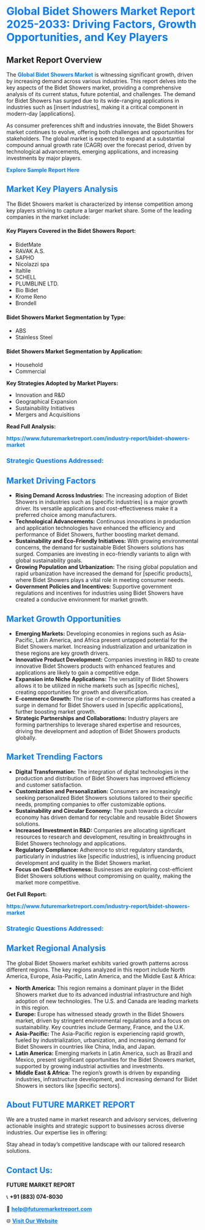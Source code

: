 <h1 style="color: #007BFF;">Global Bidet Showers Market Report 2025-2033: Driving Factors, Growth Opportunities, and Key Players</h1>

<section id="overview">
<h2>Market Report Overview</h2>
<p>The <a href="https://www.futuremarketreport.com/industry-report/bidet-showers-market" style="color: #007BFF; text-decoration: none;"><strong>Global Bidet Showers Market</strong></a> is witnessing significant growth, driven by increasing demand across various industries. This report delves into the key aspects of the Bidet Showers market, providing a comprehensive analysis of its current status, future potential, and challenges. The demand for Bidet Showers has surged due to its wide-ranging applications in industries such as [insert industries], making it a critical component in modern-day [applications].</p>
<p>As consumer preferences shift and industries innovate, the Bidet Showers market continues to evolve, offering both challenges and opportunities for stakeholders. The global market is expected to expand at a substantial compound annual growth rate (CAGR) over the forecast period, driven by technological advancements, emerging applications, and increasing investments by major players.</p>
</section>

<section id="overview">
<p><a href="https://www.futuremarketreport.com/request-sample/reportId=87629" style="color: #007BFF; text-decoration: none;"><strong>Explore Sample Report Here</strong></a></p>
</section>

<section id="key-players">
<h2 style="color: #007BFF;">Market Key Players Analysis</h2>
<p>The Bidet Showers market is characterized by intense competition among key players striving to capture a larger market share. Some of the leading companies in the market include:</p>
<h4>Key Players Covered in the Bidet Showers Report:</h4>
<ul><li>BidetMate</li><li>RAVAK A.S.</li><li>SAPHO</li><li>Nicolazzi spa</li><li>Italtile</li><li>SCHELL</li><li>PLUMBLINE LTD.</li><li>Bio Bidet</li><li>Krome Reno</li><li>Brondell</li></ul>
<h4>Bidet Showers Market Segmentation by Type:</h4>
<ul><li>ABS</li><li>Stainless Steel</li></ul>

<h4>Bidet Showers Market Segmentation by Application:</h4>
<ul><li>Household</li><li>Commercial</li></ul>
<p><strong>Key Strategies Adopted by Market Players:</strong></p>
<ul>
<li>Innovation and R&D</li>
<li>Geographical Expansion</li>
<li>Sustainability Initiatives</li>
<li>Mergers and Acquisitions</li>
</ul>
</section>

<section>
<p><strong>Read Full Analysis: </strong></p><a href="https://www.futuremarketreport.com/industry-report/bidet-showers-market" style="color: #007BFF; text-decoration: none;"><strong>https://www.futuremarketreport.com/industry-report/bidet-showers-market</strong></a>
<h3 style="color: #007BFF;">Strategic Questions Addressed:</h3>
</section>

<section id="driving-factors">
<h2 style="color: #007BFF;">Market Driving Factors</h2>
<ul>
<li><strong>Rising Demand Across Industries:</strong> The increasing adoption of Bidet Showers in industries such as [specific industries] is a major growth driver. Its versatile applications and cost-effectiveness make it a preferred choice among manufacturers.</li>
<li><strong>Technological Advancements:</strong> Continuous innovations in production and application technologies have enhanced the efficiency and performance of Bidet Showers, further boosting market demand.</li>
<li><strong>Sustainability and Eco-Friendly Initiatives:</strong> With growing environmental concerns, the demand for sustainable Bidet Showers solutions has surged. Companies are investing in eco-friendly variants to align with global sustainability goals.</li>
<li><strong>Growing Population and Urbanization:</strong> The rising global population and rapid urbanization have increased the demand for [specific products], where Bidet Showers plays a vital role in meeting consumer needs.</li>
<li><strong>Government Policies and Incentives:</strong> Supportive government regulations and incentives for industries using Bidet Showers have created a conducive environment for market growth.</li>
</ul>
</section>

<section id="growth-opportunities">
<h2 style="color: #007BFF;">Market Growth Opportunities</h2>
<ul>
<li><strong>Emerging Markets:</strong> Developing economies in regions such as Asia-Pacific, Latin America, and Africa present untapped potential for the Bidet Showers market. Increasing industrialization and urbanization in these regions are key growth drivers.</li>
<li><strong>Innovative Product Development:</strong> Companies investing in R&D to create innovative Bidet Showers products with enhanced features and applications are likely to gain a competitive edge.</li>
<li><strong>Expansion into Niche Applications:</strong> The versatility of Bidet Showers allows it to be utilized in niche markets such as [specific niches], creating opportunities for growth and diversification.</li>
<li><strong>E-commerce Growth:</strong> The rise of e-commerce platforms has created a surge in demand for Bidet Showers used in [specific applications], further boosting market growth.</li>
<li><strong>Strategic Partnerships and Collaborations:</strong> Industry players are forming partnerships to leverage shared expertise and resources, driving the development and adoption of Bidet Showers products globally.</li>
</ul>
</section>

<section id="trending-factors">
<h2 style="color: #007BFF;">Market Trending Factors</h2>
<ul>
<li><strong>Digital Transformation:</strong> The integration of digital technologies in the production and distribution of Bidet Showers has improved efficiency and customer satisfaction.</li>
<li><strong>Customization and Personalization:</strong> Consumers are increasingly seeking personalized Bidet Showers solutions tailored to their specific needs, prompting companies to offer customizable options.</li>
<li><strong>Sustainability and Circular Economy:</strong> The push towards a circular economy has driven demand for recyclable and reusable Bidet Showers solutions.</li>
<li><strong>Increased Investment in R&D:</strong> Companies are allocating significant resources to research and development, resulting in breakthroughs in Bidet Showers technology and applications.</li>
<li><strong>Regulatory Compliance:</strong> Adherence to strict regulatory standards, particularly in industries like [specific industries], is influencing product development and quality in the Bidet Showers market.</li>
<li><strong>Focus on Cost-Effectiveness:</strong> Businesses are exploring cost-efficient Bidet Showers solutions without compromising on quality, making the market more competitive.</li>
</ul>
</section>

<section>
<p><strong>Get Full Report: </strong></p><a href="https://www.futuremarketreport.com/industry-report/bidet-showers-market" style="color: #007BFF; text-decoration: none;"><strong>https://www.futuremarketreport.com/industry-report/bidet-showers-market</strong></a>
<h3 style="color: #007BFF;">Strategic Questions Addressed:</h3>
</section>


<section id="regional-analysis">
<h2 style="color: #007BFF;">Market Regional Analysis</h2>
<p>The global Bidet Showers market exhibits varied growth patterns across different regions. The key regions analyzed in this report include North America, Europe, Asia-Pacific, Latin America, and the Middle East & Africa:</p>
<ul>
<li><strong>North America:</strong> This region remains a dominant player in the Bidet Showers market due to its advanced industrial infrastructure and high adoption of new technologies. The U.S. and Canada are leading markets in this region.</li>
<li><strong>Europe:</strong> Europe has witnessed steady growth in the Bidet Showers market, driven by stringent environmental regulations and a focus on sustainability. Key countries include Germany, France, and the U.K.</li>
<li><strong>Asia-Pacific:</strong> The Asia-Pacific region is experiencing rapid growth, fueled by industrialization, urbanization, and increasing demand for Bidet Showers in countries like China, India, and Japan.</li>
<li><strong>Latin America:</strong> Emerging markets in Latin America, such as Brazil and Mexico, present significant opportunities for the Bidet Showers market, supported by growing industrial activities and investments.</li>
<li><strong>Middle East & Africa:</strong> The region’s growth is driven by expanding industries, infrastructure development, and increasing demand for Bidet Showers in sectors like [specific sectors].</li>
</ul>
</section>

<footer>
<h2 style="color: #007BFF;">About FUTURE MARKET REPORT</h2>
<p>We are a trusted name in market research and advisory services, delivering actionable insights and strategic support to businesses across diverse industries. Our expertise lies in offering:</p>

<p>Stay ahead in today’s competitive landscape with our tailored research solutions.</p>

<h2 style="color: #007BFF;">Contact Us:</h2>
<p><strong>FUTURE MARKET REPORT</strong></p>
<p>📞 <strong>+91 (883) 074-8030</strong></p>
<p>📧 <strong><a href="mailto:help@futuremarketreport.com" style="color: #007BFF;">help@futuremarketreport.com</a></strong></p>
<p>🌐 <strong><a href="https://www.futuremarketreport.com/" style="color: #007BFF;">Visit Our Website</a></strong></p>
</footer>